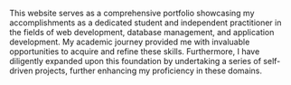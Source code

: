  
This website serves as a comprehensive portfolio showcasing my accomplishments as a dedicated student and independent practitioner in the fields of web development, database management, and application development. My academic journey provided me with invaluable opportunities to acquire and refine these skills. Furthermore, I have diligently expanded upon this foundation by undertaking a series of self-driven projects, further enhancing my proficiency in these domains.
